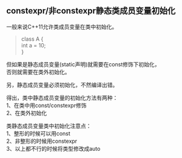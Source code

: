 constexpr/非constexpr静态类成员变量初始化
----------------------------------

一般来说C++11允许类成员变量在类中初始化。  
>class A {  
>  int a = 10;    
>}  

但如果是静态成员变量(static声明)就需要在const修饰下初始化，  
否则就需要在类外初始化。  

另，静态成员变量必须初始化，不然编译出错。  

得出，类中静态成员变量的初始化方法有两种：  
1、在类中用const/constexpr修饰  
2、在类外初始化  

类静态成员变量类中初始化注意点：  
1、整形的时候可以用const  
2、非整形的时候用constexpr  
3、以上都不行的时候将类型修改成auto  